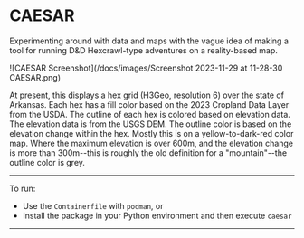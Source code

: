CAESAR
===

Experimenting around with data and maps with the vague idea of making a tool for running D&D Hexcrawl-type adventures on a reality-based map.

![CAESAR Screenshot](/docs/images/Screenshot 2023-11-29 at 11-28-30 CAESAR.png)

At present, this displays a hex grid (H3Geo, resolution 6) over the state of Arkansas. Each hex has a fill color based on the 2023 Cropland Data Layer from the USDA. The outline of each hex is colored based on elevation data. The elevation data is from the USGS DEM. The outline color is based on the elevation change within the hex. Mostly this is on a yellow-to-dark-red color map. Where the maximum elevation is over 600m, and the elevation change is more than 300m--this is roughly the old definition for a "mountain"--the outline color is grey.

---

To run:

- Use the `Containerfile` with `podman`, or
- Install the package in your Python environment and then execute `caesar`

---

